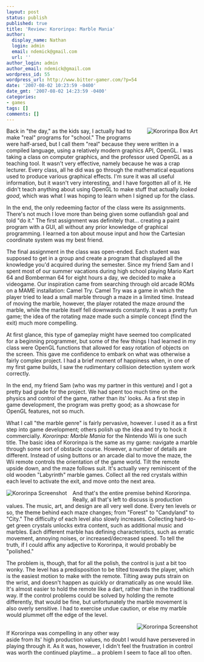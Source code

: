 ```yaml
---
layout: post
status: publish
published: true
title: 'Review: Kororinpa: Marble Mania'
author:
  display_name: Nathan
  login: admin
  email: ndemick@gmail.com
  url: ''
author_login: admin
author_email: ndemick@gmail.com
wordpress_id: 55
wordpress_url: http://www.bitter-gamer.com/?p=54
date: '2007-08-02 10:23:59 -0400'
date_gmt: '2007-08-02 14:23:59 -0400'
categories:
- games
tags: []
comments: []
---
```

<p><img src='http://www.bitter-gamer.com/wp-content/uploads/2007/08/kororinpa-box-jp.jpg' alt='Kororinpa Box Art' style='float: right; margin: 0px 0px 15px 15px' /></p>
<p>Back in "the day," as the kids say, I actually had to make "real" programs for "school." The programs were half-arsed, but I call them "real" because they were written in a compiled language, using a relatively modern graphics API, OpenGL. I was taking a class on computer graphics, and the professor used OpenGL as a teaching tool. It wasn't very effective, namely because he was a crap lecturer. Every class, all he did was go through the mathematical equations used to produce various graphical effects. I'm sure it was all useful information, but it wasn't very interesting, and I have forgotten all of it. He didn't teach anything about using OpenGL to make stuff that actually <em>looked good</em>, which was what I was hoping to learn when I signed up for the class.</p>
<p>In the end, the only redeeming factor of the class were its assignments. There's not much I love more than being given some outlandish goal and told "do it." The first assignment was definitely that... creating a paint program with a GUI, all without any prior knowledge of graphical programming. I learned a ton about mouse input and how the Cartesian coordinate system was my best friend.</p>
<p>The final assignment in the class was open-ended. Each student was supposed to get in a group and create a program that displayed all the knowledge you'd acquired during the semester. Since my friend Sam and I spent most of our summer vacations during high school playing Mario Kart 64 and Bomberman 64 for eight hours a day, we decided to make a videogame. Our inspiration came from searching through old arcade ROMs on a MAME installation: Camel Try. Camel Try was a game in which the player tried to lead a small marble through a maze in a limited time. Instead of moving the marble, however, the player rotated the maze <em>around</em> the marble, while the marble itself fell downwards constantly. It was a pretty fun game; the idea of the rotating maze made such a simple concept (find the exit) much more compelling.</p>
<p>At first glance, this type of gameplay might have seemed too complicated for a beginning programmer, but some of the few things I had learned in my class were OpenGL functions that allowed for easy rotation of objects on the screen. This gave me confidence to embark on what was otherwise a fairly complex project. I had a brief moment of happiness when, in one of my first game builds, I saw the rudimentary collision detection system work correctly.</p>
<p>In the end, my friend Sam (who was my partner in this venture) and I got a pretty bad grade for the project. We had spent too much time on the physics and control of the game, rather than its' looks. As a first step in game development, the program was pretty good; as a showcase for OpenGL features, not so much.</p>
<p>What I call "the marble genre" is fairly pervasive, however. I used it as a first step into game development; others polish up the idea and try to hock it commercially. <em>Kororinpa: Marble Mania</em> for the Nintendo Wii is one such title. The basic idea of Kororinpa is the same as my game: navigate a marble through some sort of obstacle course. However, a number of details are different. Instead of using buttons or an arcade dial to move the maze, the Wii remote controls the orientation of the game world. Tilt the remote upside down, and the maze follows suit. It's actually very reminiscent of the old wooden "Labyrinth" marble games. Collect all the red crystals within each level to activate the exit, and move onto the next area.</p>
<p><a href='http://www.bitter-gamer.com/wp-content/uploads/2007/08/kororinpa-sc-1.jpg' title='Kororinpa Screenshot'><img src='http://www.bitter-gamer.com/wp-content/uploads/2007/08/kororinpa-sc-1.thumbnail.jpg' alt='Kororinpa Screenshot' style='float: left; margin: 0px 15px 15px 0px' /></a></p>
<p>And that's the entire premise behind Kororinpa. Really, all that's left to discuss is production values. The music, art, and design are all very well done. Every ten levels or so, the theme behind each maze changes; from "Forest" to "Candyland" to "City." The difficulty of each level also slowly increases. Collecting hard-to-get green crystals unlocks extra content, such as additional music and marbles. Each different marble has defining characteristics, such as erratic movement, annoying noises, or increased/decreased speed. To tell the truth, if I could affix any adjective to Kororinpa, it would probably be "polished."</p>
<p>The problem is, though, that for all the polish, the control is just a bit too wonky. The level has a predisposition to be tilted towards the player, which is the easiest motion to make with the remote. Tilting away puts strain on the wrist, and doesn't happen as quickly or dramatically as one would like. It's almost easier to hold the remote like a dart, rather than in the traditional way. If the control problems could be solved by holding the remote differently, that would be fine, but unfortunately the marble movement is also overly sensitive. I had to exercise undue caution, or else my marble would plummet off the edge of the level.</p>
<p><a href='http://www.bitter-gamer.com/wp-content/uploads/2007/08/kororinpa-sc-2.jpg' title='Kororinpa Screenshot'><img src='http://www.bitter-gamer.com/wp-content/uploads/2007/08/kororinpa-sc-2.thumbnail.jpg' alt='Kororinpa Screenshot' style='float: right; margin: 0px 0px 15px 15px' /></a><br />
If Kororinpa was compelling in any other way aside from its' high production values, no doubt I would have persevered in playing through it. As it was, however, I didn't feel the frustration in control was worth the continued playtime... a problem I seem to face all too often.</p>
